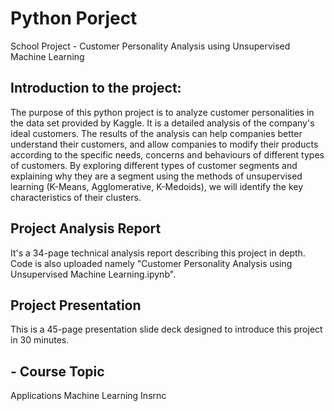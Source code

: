 # Python Porject
School Project - Customer Personality Analysis using Unsupervised Machine Learning 
## Introduction to the project: 
The purpose of this python project is to analyze customer personalities in the data
set provided by Kaggle. It is a detailed analysis of the company's ideal customers. The results of
the analysis can help companies better understand their customers, and allow companies to modify
their products according to the specific needs, concerns and behaviours of different types of
customers. 
By exploring different types of customer segments and explaining why they are a segment
using the methods of unsupervised learning (K-Means, Agglomerative, K-Medoids), we will
identify the key characteristics of their clusters.
## Project Analysis Report
It's a 34-page technical analysis report describing this project in depth. Code is also uploaded namely "Customer Personality Analysis using Unsupervised Machine Learning.ipynb".
## Project Presentation
This is a 45-page presentation slide deck designed to introduce this project in 30 minutes. 
## - Course Topic
Applications Machine Learning Insrnc
